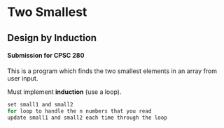 # Two Smallest

## Design by Induction

#### Submission for CPSC 280

This is a program which finds the two smallest elements in an array from user input.

Must implement **induction** (use a loop).

```java
set small1 and small2
for loop to handle the n numbers that you read 
update small1 and small2 each time through the loop
```

